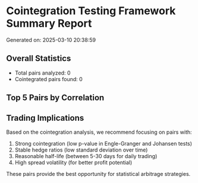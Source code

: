 # Cointegration Testing Framework Summary Report

Generated on: 2025-03-10 20:38:59

## Overall Statistics

- Total pairs analyzed: 0
- Cointegrated pairs found: 0
## Top 5 Pairs by Correlation


## Trading Implications

Based on the cointegration analysis, we recommend focusing on pairs with:

1. Strong cointegration (low p-value in Engle-Granger and Johansen tests)
2. Stable hedge ratios (low standard deviation over time)
3. Reasonable half-life (between 5-30 days for daily trading)
4. High spread volatility (for better profit potential)

These pairs provide the best opportunity for statistical arbitrage strategies.
